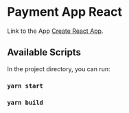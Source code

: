 # Payment App React

Link to the App [Create React App](https://github.com/facebook/create-react-app).

## Available Scripts

In the project directory, you can run:

### `yarn start`
### `yarn build`
